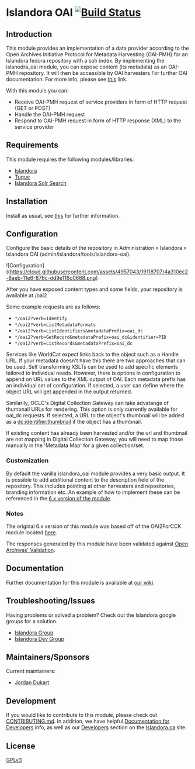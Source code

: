 # Islandora OAI [![Build Status](https://travis-ci.org/Islandora/islandora_oai.png?branch=7.x)](https://travis-ci.org/Islandora/islandora_oai)

## Introduction

This module provides an implementation of a data provider according to the Open Archives Initiative Protocol for Metadata Harvesting (OAI-PMH) for an Islandora fedora repository with a solr index. By implementing the islanodra_oai module, you can expose content (its metadata) as an OAI-PMH repository. It will then be accessible by OAI harvesters For further OAI documentation. For more info, please see [this]( http://www.openarchives.org/OAI/openarchivesprotocol.html) link.

With this module you can: 

* Receive OAI-PMH request of service providers in form of HTTP request (GET or POST)
* Handle the OAI-PMH request
* Respond to OAI-PMH request in form of HTTP response (XML) to the service provider

## Requirements

This module requires the following modules/libraries:

* [Islandora](https://github.com/islandora/islandora)
* [Tuque](https://github.com/islandora/tuque)
* [Islandora Solr Search](https://github.com/Islandora/islandora_solr_search/)

## Installation

Install as usual, see [this](https://drupal.org/documentation/install/modules-themes/modules-7) for further information.

## Configuration

Configure the basic details of the repository in Administration » Islandora » Islandora OAI (admin/islandora/tools/islandora-oai).

![Configuration]((https://cloud.githubusercontent.com/assets/4957043/19118707/4a310ec2-8aeb-11e6-876c-dd9e116c0688.png)

After you have exposed content types and some fields, your repository is available at /oai2

Some example requests are as follows:

* `*/oai2?verb=Identify`
* `*/oai2?verb=ListMetadataFormats`
* `*/oai2?verb=ListIdentifiers&metadataPrefix=oai_dc`
* `*/oai2?verb=GetRecord&metadataPrefix=oai_dc&identifier=PID`
* `*/oai2?verb=ListRecords&metadataPrefix=oai_dc`

Services like WorldCat expect links back to the object such as a Handle URL. If your metadata doesn't have this there are two approaches that can be used. Self transforming XSLTs can be used to add specific elements tailored to individual needs. However, there is options in configuration to append on URL values to the XML output of OAI. Each metadata prefix has an individual set of configuration. If selected, a user can define where the object URL will get appended in the output returned.

Similarily, OCLC's Digital Collection Gateway can take advatange of thumbnail URLs for rendering. This option is only currently available for oai_dc requests. If selected, a URL to the object's thumbnail will be added as a <dc:identifier.thumbnail> if the object has a thumbnail.

If existing content has already been harvested and/or the url and thumbnail are not mapping in Digital Collection Gateway, you will need to map those manually in the 'Metadata Map' for a given collection/set.

### Customization

By default the vanilla islandora_oai module provides a very basic output. It is possible to add additional content to the description field of the repository. This includes pointing at other harvesters and repositories, branding information etc. An example of how to implement these can be referenced in the [6.x version of the module](https://github.com/Islandora/islandora_oai/blob/6.x/islandora_oai.module#L534-L604).

### Notes

The original 6.x version of this module was based off of the OAI2ForCCK module located [here](http://drupal.org/project/oai2forcck).

The responses generated by this module have been validated against [Open Archives' Validation](http://www.openarchives.org/Register/ValidateSite).

## Documentation

Further documentation for this module is available at [our wiki](https://wiki.duraspace.org/display/ISLANDORA/Islandora+OAI).

## Troubleshooting/Issues

Having problems or solved a problem? Check out the Islandora google groups for a solution.

* [Islandora Group](https://groups.google.com/forum/?hl=en&fromgroups#!forum/islandora)
* [Islandora Dev Group](https://groups.google.com/forum/?hl=en&fromgroups#!forum/islandora-dev)

## Maintainers/Sponsors

Current maintainers:

* [Jordan Dukart](https://github.com/jordandukart)

## Development

If you would like to contribute to this module, please check out [CONTRIBUTING.md](CONTRIBUTING.md). In addition, we have helpful [Documentation for Developers](https://github.com/Islandora/islandora/wiki#wiki-documentation-for-developers) info, as well as our [Developers](http://islandora.ca/developers) section on the [Islandora.ca](http://islandora.ca) site.

## License

[GPLv3](http://www.gnu.org/licenses/gpl-3.0.txt)
